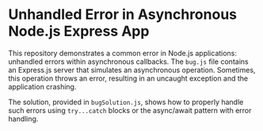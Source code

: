 # Unhandled Error in Asynchronous Node.js Express App

This repository demonstrates a common error in Node.js applications: unhandled errors within asynchronous callbacks.  The `bug.js` file contains an Express.js server that simulates an asynchronous operation.  Sometimes, this operation throws an error, resulting in an uncaught exception and the application crashing.

The solution, provided in `bugSolution.js`, shows how to properly handle such errors using `try...catch` blocks or the async/await pattern with error handling.